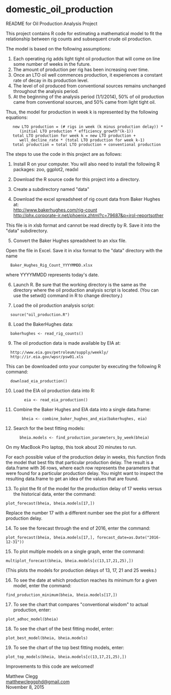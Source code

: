 # domestic_oil_production

README for Oil Production Analysis Project

This project contains R code for estimating a mathematical model to fit
the relationship between rig counts and subsequent crude oil production.

The model is based on the following assumptions:

1.  Each operating rig adds light tight oil production that will come on line some number of weeks in the future.
2.  The amount of production per rig has been increasing over time.
3.  Once an LTO oil well commences production, it experiences a constant rate of decay in its production level.
4.  The level of oil produced from conventional sources remains unchanged throughout the analysis period.
5.  At the beginning of the analysis period (1/1/2014), 50% of oil production came from conventional sources, and 50% came from light tight oil.

Thus, the model for production in week k is represented by the following equations:

       new LTO production = (# rigs in week (k minus production delay)) * 
          (initial LTO production * efficiency_growth^(k-1))
       total LTO production for week k = new LTO production + 
          well_decline_rate * (total LTO production for week k-1)
       total production = total LTO production + conventional production

The steps to use the code in this project are as follows:

1.  Install R on your computer.  You will also need to install the following R
packages: zoo, ggplot2, readxl

2.  Download the R source code for this project into a directory.  

3.  Create a subdirectory named "data"

4.  Download the excel spreadsheet of rig count data from Baker Hughes at:<br>
	http://www.bakerhughes.com/rig-count
        <br>
	http://phx.corporate-ir.net/phoenix.zhtml?c=79687&p=irol-reportsother
	
  This file is in xlsb format and cannot be read directly by R.
  Save it into the "data" subdirectory.

5.  Convert the Baker Hughes spreadsheet to an xlsx file.  

  Open the file in Excel.  Save it in xlsx format to the "data" directory with the name
  ```
   	Baker_Hughes_Rig_Count_YYYYMMDD.xlsx
   ```
  where YYYYMMDD represents today's date.

6.  Launch R.  Be sure that the working directory is the same as the
  directory where the oil production analysis script is located.  (You can use
  the setwd() command in R to change directory.)

7.  Load the oil production analysis script:

  ```
	source("oil_production.R")
  ```

8.  Load the BakerHughes data:

  ```
	bakerhughes <- read_rig_counts()
  ```

9.  The oil production data is made available by EIA at:

  ```
	http://www.eia.gov/petroleum/supply/weekly/
	http://ir.eia.gov/wpsr/psw01.xls
  ```

  This can be downloaded onto your computer by executing the following R command:
  ```
    download_eia_production()
  ```

10.  Load the EIA oil production data into R:

  ```
          eia <- read_eia_production()
  ```

11.  Combine the Baker Hughes and EIA data into a single data.frame:

  ```
         bheia <- combine_baker_hughes_and_eia(bakerhughes, eia)
  ```

12.  Search for the best fitting models:

  ```
        bheia.models <- find_production_parameters_by_week(bheia)
  ```

  On my MacBook Pro laptop, this took about 20 minutes to run.

  For each possible value of the production delay in weeks, this function finds the
  model that best fits that particular production delay.  The result is a data.frame 
  with 36 rows, where each row represents the parameters that were found for
  a particular production delay.  You might want to inspect the resulting data.frame
  to get an idea of the values that are found.

13.  To plot the fit of the model for the production delay of 17 weeks versus
the historical data, enter the command:

  ```
  plot_forecast(bheia, bheia.models[17,])
  ```

  Replace the number 17 with a different number see the plot for
  a different production delay.

14.  To see the forecast through the end of 2016, enter the command:

  ```
  plot_forecast(bheia, bheia.models[17,], forecast_date=as.Date("2016-12-31"))
  ```

15.  To plot multiple models on a single graph, enter the command:

  ```
  multiplot_forecast(bheia, bheia.models[c(13,17,21,25),])
  ```

  (This plots the models for production delays of 13, 17, 21 and 25 weeks.)

16.  To see the date at which production reaches its minimum for a given model, enter the command:

  ```
  find_production_minimum(bheia, bheia.models[17,])
  ```

17.  To see the chart that compares "conventional wisdom" to actual production, enter:

  ```
  plot_adhoc_model(bheia)
  ```

18.  To see the chart of the best fitting model, enter:

  ```
  plot_best_model(bheia, bheia.models)
  ```

19.  To see the chart of the top best fitting models, enter:

  ```
  plot_top_models(bheia, bheia.models[c(13,17,21,25),])
  ```

Improvements to this code are welcomed!

Matthew Clegg
<br>
matthewcleggphd@gmail.com
<br>
November 8, 2015
